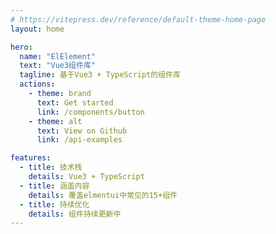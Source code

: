 ```yaml
---
# https://vitepress.dev/reference/default-theme-home-page
layout: home

hero:
  name: "ElElement"
  text: "Vue3组件库"
  tagline: 基于Vue3 + TypeScript的组件库
  actions:
    - theme: brand
      text: Get started
      link: /components/button
    - theme: alt
      text: View on Github
      link: /api-examples

features:
  - title: 技术栈
    details: Vue3 + TypeScript
  - title: 涵盖内容
    details: 覆盖elmentui中常见的15+组件
  - title: 持续优化
    details: 组件持续更新中
---
```



